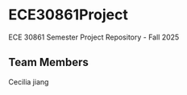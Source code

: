 # ECE30861Project
ECE 30861 Semester Project Repository - Fall 2025
  
Team Members
----------------
Cecilia jiang

